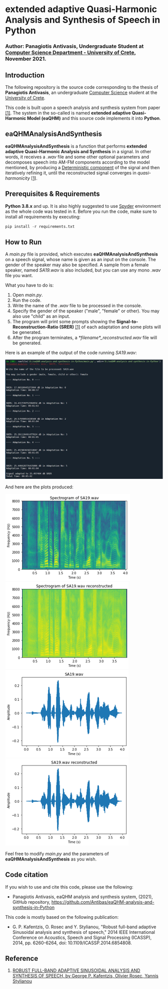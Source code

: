 # extended adaptive Quasi-Harmonic Analysis and Synthesis of Speech in Python

### Author: Panagiotis Antivasis, Undergraduate Student at [Computer Science Department - University of Crete](https://www.csd.uoc.gr/), November 2021.

## Introduction
The following repository is the source code corresponding to the thesis of **Panagiotis Antivasis**, an undergraduate [Computer Science](https://www.csd.uoc.gr/) student at the [University of Crete](https://www.uoc.gr/). 

This code is built upon a speech analysis and synthesis system from paper [[1]](#Reference). The system in the so-called is named **extended adaptive Quasi-Harmonic Model (eaQHM)** and this source code implements it into **Python**.

## eaQHMAnalysisAndSynthesis
**eaQHMAnalysisAndSynthesis** is a function that performs **extended adaptive Quasi-Harmonic Analysis and Synthesis** in a signal. In other words, it receives a *.wav* file and some other optional parameters and decomposes speech into AM-FM components according to the model mentioned, by producing a [Deterministic component](https://citeseerx.ist.psu.edu/viewdoc/download?doi=10.1.1.16.5702&rep=rep1&type=pdf) of the signal and then iteratively refining it, until the reconstructed signal converges in *quasi-harmonicity* [[1]](#Reference). 

## Prerequisites & Requirements
**Python 3.8.x** and up. It is also highly suggested to use [Spyder](https://www.spyder-ide.org/) environment as the whole code was tested in it. Before you run the code, make sure to install all requirements by executing:
```Python
pip install -r requirements.txt
```

## How to Run
A *main.py* file is provided, which executes **eaQHMAnalysisAndSynthesis** on a speech signal, whose name is given as an input on the console. The gender of the speaker may also be specified. A sample from a female speaker, named *SA19.wav* is also included, but you can use any mono *.wav* file you want.

What you have to do is:
1. Open *main.py*.
2. Run the code.
3. Write the name of the *.wav* file to be processed in the console.
4. Specify the gender of the speaker ("male", "female" or other). You may also use "child" as an input.
5. The program will print some prompts showing the **Signal-to-Reconstruction-Ratio (SRER)** [[1]](#Reference) of each adaptation and some plots will be generated.
6. After the program terminates, a *\*filename\*_reconstructed.wav* file will be generated.

Here is an example of the output of the code running *SA19.wav*:

![](img/SA19out.JPG)

And here are the plots produced:

![](img/frequencySpec.png)
![](img/frequencySpec2.png)
![](img/timeDom.png)
![](img/timeDom2.png)

Feel free to modify *main.py* and the parameters of **eaQHMAnalysisAndSynthesis** as you wish.

## Code citation
If you wish to use and cite this code, please use the following:
* Panagiotis Antivasis, eaQHM analysis and synthesis system, (2021), GitHub repository, https://github.com/Antibas/eaQHM-analysis-and-synthesis-in-Python

This code is mostly based on the following publication: 
* G. P. Kafentzis, O. Rosec and Y. Stylianou, "Robust full-band adaptive Sinusoidal analysis and synthesis of speech," 2014 IEEE International Conference on Acoustics, Speech and Signal Processing (ICASSP), 2014, pp. 6260-6264, doi: 10.1109/ICASSP.2014.6854808.

## Reference
1. [ROBUST FULL-BAND ADAPTIVE SINUSOIDAL ANALYSIS AND SYNTHESIS OF SPEECH, by George P. Kafentzis, Olivier Rosec, Yannis Stylianou](https://www.csd.uoc.gr/~kafentz/Publications/Kafentzis%20G.P.,%20Rosec%20O.,%20and%20Stylianou%20Y.%20Robut%20Adaptive%20Sinusoidal%20Analysis%20and%20Synthesis%20of%20Speech.pdf)
